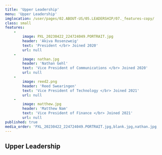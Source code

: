 ```yaml
---
title: 'Upper Leadership'
menu: 'Upper Leadership'
imglocation: /user/pages/02.ABOUT-US/05.LEADERSHIP/07._features-copy/
class: small
features:
    -
        image: PXL_20230422_224724049.PORTRAIT.jpg
        header: 'Akiva Rosenzweig'
        text: 'President </br> Joined 2020'
        url: null
    -
        image: nathan.jpg
        header: 'Nathan Gehl'
        text: 'Vice President of Communications </br> Joined 2020'
        url: null
    -
        image: reed2.png
        header: 'Reed Swearingen'
        text: 'Vice President of Technology </br> Joined 2021'
        url: null
    -
        image: matthew.jpg
        header: 'Matthew Nam'
        text: 'Vice President of Finance </br> Joined 2021'
        url: null
published: true
media_order: 'PXL_20230422_224724049.PORTRAIT.jpg,blank.jpg,nathan.jpg,matthew.jpg,reed2.png,2024 team photo (7).png'
---
```


## Upper Leadership